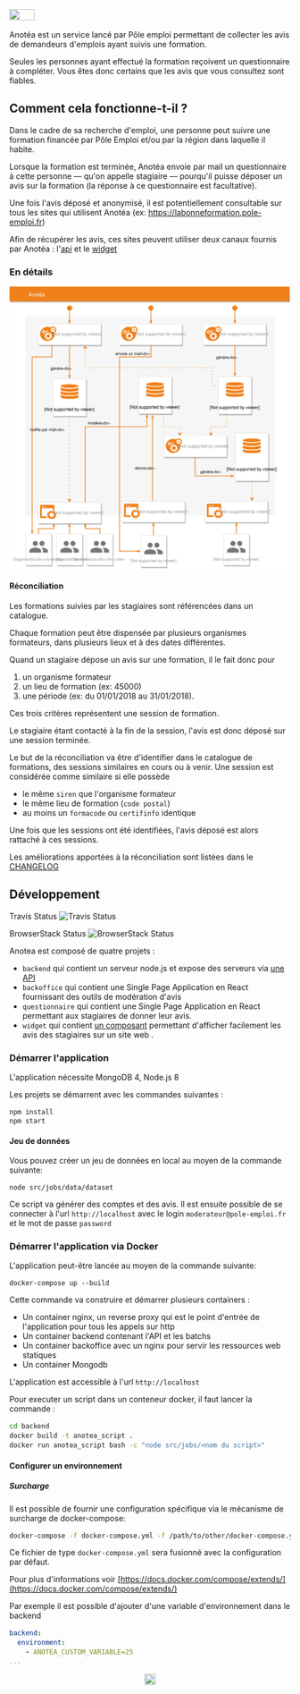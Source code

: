 <img src="https://anotea.pole-emploi.fr/static/images/logo_Anotea_Horizontal_baseline2.png" width="30%" height="30%" />

Anotéa est un service lancé par Pôle emploi permettant de collecter les avis de demandeurs d'emplois ayant suivis une formation.

Seules les personnes ayant effectué la formation reçoivent un questionnaire à compléter. 
Vous êtes donc certains que les avis que vous consultez sont fiables.

## Comment cela fonctionne-t-il ?

Dans le cadre de sa recherche d'emploi, une personne peut suivre une formation financée par Pôle Emploi et/ou par la région dans laquelle il habite.

Lorsque la formation est terminée, Anotéa envoie par mail un questionnaire à cette personne — qu'on appelle stagiaire —  pourqu'il puisse déposer un avis sur la formation (la réponse à ce questionnaire est facultative).

Une fois l'avis déposé et anonymisé, il est potentiellement consultable sur tous les sites qui utilisent Anotéa (ex: https://labonneformation.pole-emploi.fr)

Afin de récupérer les avis, ces sites peuvent utiliser deux canaux fournis par Anotéa : l'[api](API.md) et le [widget](WIDGET.md)

### En détails 

![Anotea Diagram](./misc/doc/diagram/anotea-diagram.svg)

#### Réconciliation

Les formations suivies par les stagiaires sont référencées dans un catalogue.

Chaque formation peut être dispensée par plusieurs organismes formateurs, dans plusieurs lieux et à des dates différentes.

Quand un stagiaire dépose un avis sur une formation, il le fait donc pour

 1. un organisme formateur
 2. un lieu de formation (ex: 45000)
 3. une période (ex: du 01/01/2018 au 31/01/2018).

Ces trois critères représentent une session de formation. 

Le stagiaire étant contacté à la fin de la session, l'avis est donc déposé sur une session terminée. 

Le but de la réconciliation va être d'identifier dans le catalogue de formations, des sessions similaires en cours ou à venir. 
Une session est considérée comme similaire si elle possède
 
 - le même `siren` que l'organisme formateur
 - le même lieu de formation (`code postal`)
 - au moins un `formacode` ou `certifinfo` identique
        
Une fois que les sessions ont été identifiées, l'avis déposé est alors rattaché à ces sessions.

Les améliorations apportées à la réconciliation sont listées dans le [CHANGELOG](CHANGELOG.md#Réconciliation) 

## Développement
Travis Status ![Travis Status](https://travis-ci.org/StartupsPoleEmploi/anotea.svg?branch=master)

BrowserStack Status ![BrowserStack Status](https://www.browserstack.com/automate/badge.svg?badge_key=cDdFS0VEeVkwNGplNWRRZTc3ajFXakk3Z1FYS1VXOVdDbHU1K0F0TDlYTT0tLWJJU1RoSk9YZzliWURyODU5a0xRZEE9PQ==--891e4fe6e282b4d38005ce6116797dbf12e80496)


Anotea est composé de quatre projets : 
- `backend` qui contient un serveur node.js et expose des serveurs via [une API](API.md)
- `backoffice` qui contient une Single Page Application en React fournissant des outils de modération d'avis
- `questionnaire` qui contient une Single Page Application en React permettant aux stagiaires de donner leur avis.
- `widget` qui contient [un composant](WIDGET.md) permettant d'afficher facilement les avis des stagiaires sur un site web .

### Démarrer l'application 

L'application nécessite MongoDB 4, Node.js 8

Les projets se démarrent avec les commandes suivantes :

```
npm install
npm start
```

#### Jeu de données

Vous pouvez créer un jeu de données en local au moyen de la commande suivante:

```
node src/jobs/data/dataset
```

Ce script va générer des comptes et des avis.
Il est ensuite possible de se connecter à l'url `http://localhost` avec le login `moderateur@pole-emploi.fr` et le mot de passe  `password`


### Démarrer l'application via Docker

L'application peut-être lancée au moyen de la commande suivante:

```
docker-compose up --build
```

Cette commande va construire et démarrer plusieurs containers :

- Un container nginx, un reverse proxy qui est le point d'entrée de l'application pour tous les appels sur http
- Un container backend contenant l'API et les batchs
- Un container backoffice avec un nginx pour servir les ressources web statiques
- Un container Mongodb  

L'application est accessible à l'url `http://localhost`

Pour executer un script dans un conteneur docker, il faut lancer la commande :

```sh
cd backend
docker build -t anotea_script .
docker run anotea_script bash -c "node src/jobs/<nom du script>"
```

#### Configurer un environnement

##### Surcharge

Il est possible de fournir une configuration spécifique via le mécanisme de surcharge de docker-compose:

```sh
docker-compose -f docker-compose.yml -f /path/to/other/docker-compose.yml up
```

Ce fichier de type `docker-compose.yml` sera fusionné avec la configuration 
par défaut.

Pour plus d'informations voir [https://docs.docker.com/compose/extends/](https://docs.docker.com/compose/extends/)

Par exemple il est possible d'ajouter d'une variable d'environnement dans le backend

```yml
backend:
  environment:
    - ANOTEA_CUSTOM_VARIABLE=25
...
```
<p align="center">
<img src="https://anotea.pole-emploi.fr/static/images/logo-pole-emploi-530.png" width="20%" height="20%" />
</p>
